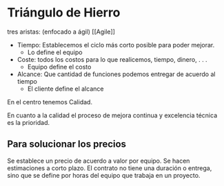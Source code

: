 # Triángulo de Hierro 

tres aristas: (enfocado a ágil) [[Agile]]

* Tiempo: Establecemos el ciclo más corto posible para poder mejorar. 
	* Lo define el equipo
* Coste: todos los costos para lo que realicemos, tiempo, dinero, . . . 
	* Equipo define el costo 
* Alcance: Que cantidad de funciones podemos entregar de acuerdo al tiempo
	* El cliente define el alcance

En el centro tenemos Calidad. 

En cuanto a la calidad el proceso de mejora continua y excelencia técnica es la prioridad. 



## Para solucionar los precios

Se establece un precio de acuerdo a valor por equipo. Se hacen estimaciones a corto plazo. El contrato no tiene una duración o entrega, sino que se define por horas del equipo que trabaja en un proyecto. 